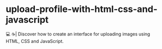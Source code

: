 # upload-profile-with-html-css-and-javascript
💻 ☕| Discover how to create an interface for uploading images using HTML, CSS and JavaScript.

